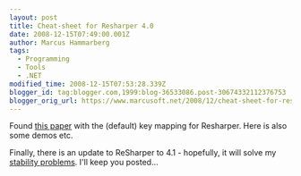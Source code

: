 ```yaml
---
layout: post
title: Cheat-sheet for Resharper 4.0
date: 2008-12-15T07:49:00.001Z
author: Marcus Hammarberg
tags:
  - Programming
  - Tools
  - .NET
modified_time: 2008-12-15T07:53:28.339Z
blogger_id: tag:blogger.com,1999:blog-36533086.post-30674332112376753
blogger_orig_url: https://www.marcusoft.net/2008/12/cheat-sheet-for-resharper-40.html
---
```


Found [this paper](http://www.jetbrains.com/resharper/docs/ReSharper40DefaultKeymap.pdf) with the (default) key mapping for Resharper. Here is also some demos etc.

Finally, there is an update to ReSharper to 4.1 - hopefully, it will solve my [stability problems](https://www.marcusoft.net/2008/10/resharper-crashes.html). I'll keep you posted...
